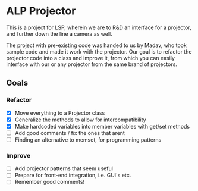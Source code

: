 # ALP Projector
This is a project for LSP, wherein we are to R&D an interface for a projector, and further down the line a camera as well.

The project with pre-existing code was handed to us by Madav, who took sample code and made it work with the projector. Our goal is to refactor the projector code into a class and improve it, from which you can easily interface with our or any projector from the same brand of projectors.

## Goals
### Refactor
- [x] Move everything to a Projector class
- [x] Generalize the methods to allow for intercompatibility
- [x] Make hardcoded variables into member variables with get/set methods
- [ ] Add good comments / fix the ones that arent
- [ ] Finding an alternative to memset, for programming patterns

### Improve
- [ ] Add projector patterns that seem useful
- [ ] Prepare for front-end integration, i.e. GUI's etc.
- [ ] Remember good comments!